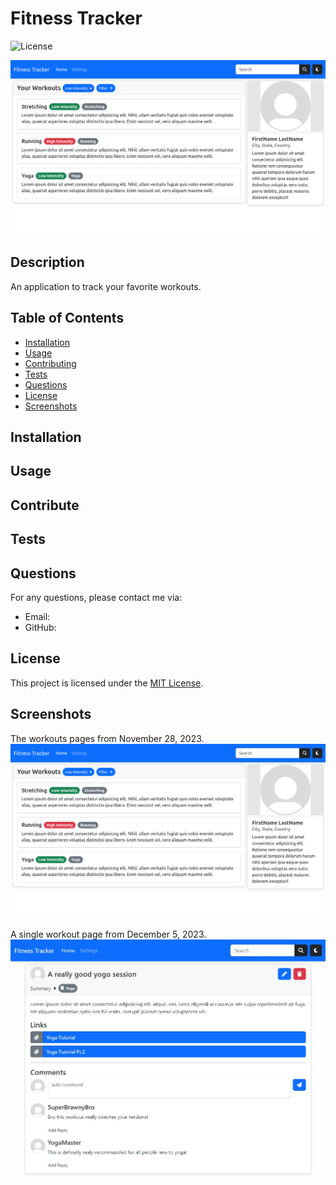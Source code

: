 # Fitness Tracker

![License](https://img.shields.io/badge/license-MIT-blue.svg)

![Screenshot 2023-11-28](./assets/images/screenshot-2023_11_28.png)

## Description

An application to track your favorite workouts.

## Table of Contents

- [Installation](#installation)
- [Usage](#usage)
- [Contributing](#contributing)
- [Tests](#tests)
- [Questions](#questions)
- [License](https://opensource.org/licenses/MIT)
- [Screenshots](#screenshots)

## Installation






## Usage



## Contribute



## Tests



## Questions

For any questions, please contact me via:

- Email: 
- GitHub: [](https://github.com/)

## License

This project is licensed under the [MIT License](https://opensource.org/licenses/MIT).

## Screenshots

The workouts pages from November 28, 2023.
![Screenshot 2023-11-28](./assets/images/screenshot-2023_11_28.png)

A single workout page from December 5, 2023.
![Screenshot 2023-12-5](./assets/images/screenshot-2023_12_5.png)